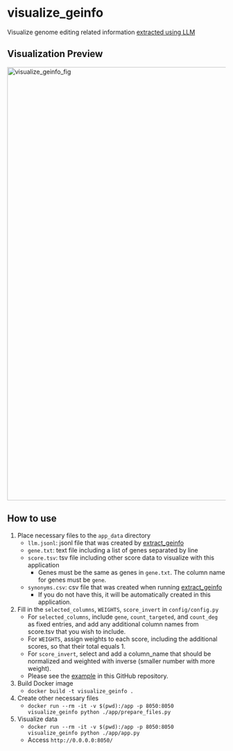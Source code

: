 # visualize_geinfo
Visualize genome editing related information [extracted using LLM](https://github.com/szktkyk/extract_geinfo)

## Visualization Preview
<img width="996" alt="visualize_geinfo_fig" src="https://github.com/user-attachments/assets/aba9ca59-acb6-456a-b0f0-9fabfa0ac879">


## How to use
1. Place necessary files to the `app_data` directory
    - `llm.jsonl`: jsonl file that was created by [extract_geinfo](https://github.com/szktkyk/extract_geinfo)
    - `gene.txt`: text file including a list of genes separated by line
    - `score.tsv`: tsv file including other score data to visualize with this application
        - Genes must be the same as genes in `gene.txt`. The column name for genes must be `gene`.
        <!-- - Only columns with names ending in `_score` will be loaded in this application. Please see the example in this GitHub.repository. -->
    - `synonyms.csv`: csv file that was created when running [extract_geinfo](https://github.com/szktkyk/extract_geinfo)
        - If you do not have this, it will be automatically created in this application.
1. Fill in the `selected_columns`, `WEIGHTS`, `score_invert` in `config/config.py`
    - For `selected_columns`, include `gene`, `count_targeted`, and `count_deg` as fixed entries, and add any additional column names from score.tsv that you wish to include.
    - For `WEIGHTS`, assign weights to each score, including the additional scores, so that their total equals 1.
    - For `score_invert`, select and add a column_name that should be normalized and weighted with inverse (smaller number with more weight).
    - Please see the [example](https://github.com/szktkyk/visualize_geinfo/blob/main/config.py) in this GitHub repository.
1. Build Docker image
    - `docker build -t visualize_geinfo .`
1. Create other necessary files
    - `docker run --rm -it -v $(pwd):/app -p 8050:8050 visualize_geinfo python ./app/prepare_files.py`
1. Visualize data
    - `docker run --rm -it -v $(pwd):/app -p 8050:8050 visualize_geinfo python ./app/app.py`
    - Access `http://0.0.0.0:8050/`


